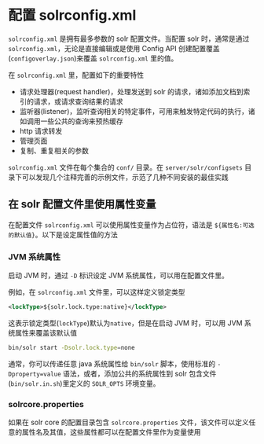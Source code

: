 # 配置 solrconfig.xml

`solrconfig.xml` 是拥有最多参数的 solr 配置文件。当配置 solr 时，通常是通过 `solrconfig.xml`，无论是直接编辑或是使用 Config API 创建配置覆盖(`configoverlay.json`)来覆盖 `solrconfig.xml` 里的值。

在 `solrconfig.xml` 里，配置如下的重要特性

* 请求处理器(request handler)，处理发送到 solr 的请求，诸如添加文档到索引的请求，或请求查询结果的请求
* 监听器(listener)，监听查询相关的特定事件，可用来触发特定代码的执行，诸如调用一些公共的查询来预热缓存
* http 请求转发
* 管理页面
* 复制、重复相关的参数

`solrconfig.xml` 文件在每个集合的 `conf/` 目录。在 `server/solr/configsets` 目录下可以发现几个注释完善的示例文件，示范了几种不同安装的最佳实践

## 在 solr 配置文件里使用属性变量

在配置文件 `solrconfig.xml` 可以使用属性变量作为占位符，语法是 `${属性名:可选的默认值}`。以下是设定属性值的方法

### JVM 系统属性

启动 JVM 时，通过 `-D` 标识设定 JVM 系统属性，可以用在配置文件里。

例如，在 `solrconfig.xml` 文件里，可以这样定义锁定类型

```xml
<lockType>${solr.lock.type:native}</lockType>
```

这表示锁定类型(`lockType`)默认为`native`，但是在启动 JVM 时，可以用 JVM 系统属性来覆盖该默认值

```bash
bin/solr start -Dsolr.lock.type=none
```

通常，你可以传递任意 java 系统属性给 `bin/solr` 脚本，使用标准的 `-Dproperty=value` 语法，或者，添加公共的系统属性到 solr 包含文件(`bin/solr.in.sh`)里定义的 `SOLR_OPTS` 环境变量。

### solrcore.properties

如果在 solr core 的配置目录包含 `solrcore.properties` 文件，该文件可以定义任意的属性名及其值，这些属性都可以在配置文件里作为变量使用


